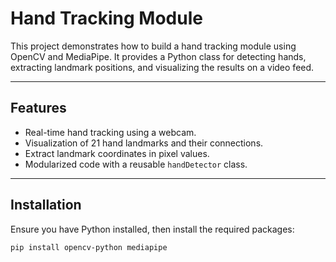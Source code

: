 # Hand Tracking Module

This project demonstrates how to build a hand tracking module using OpenCV and MediaPipe. It provides a Python class for detecting hands, extracting landmark positions, and visualizing the results on a video feed.

---

## Features

- Real-time hand tracking using a webcam.
- Visualization of 21 hand landmarks and their connections.
- Extract landmark coordinates in pixel values.
- Modularized code with a reusable `handDetector` class.

---

## Installation

Ensure you have Python installed, then install the required packages:

```bash
pip install opencv-python mediapipe
